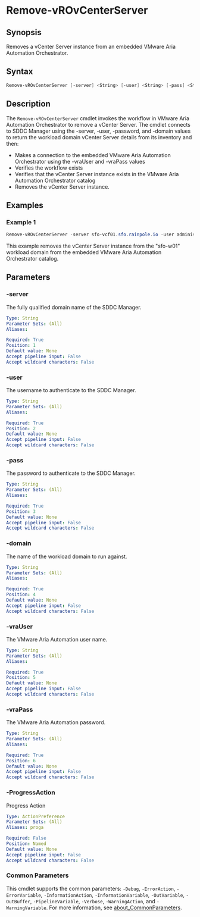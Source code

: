 # Remove-vROvCenterServer

## Synopsis

Removes a vCenter Server instance from an embedded VMware Aria Automation Orchestrator.

## Syntax

```powershell
Remove-vROvCenterServer [-server] <String> [-user] <String> [-pass] <String> [-domain] <String> [-vraUser] <String> [-vraPass] <String> [-ProgressAction <ActionPreference>] [<CommonParameters>]
```

## Description

The `Remove-vROvCenterServer` cmdlet invokes the workflow in VMware Aria Automation Orchestrator to remove a vCenter Server.
The cmdlet connects to SDDC Manager using the -server, -user, -password, and -domain values to return the workload domain vCenter Server details from its inventory and then:

- Makes a connection to the embedded VMware Aria Automation Orchestrator using the -vraUser and -vraPass values
- Verifies the workflow exists
- Verifies that the vCenter Server instance exists in the VMware Aria Automation Orchestrator catalog
- Removes the vCenter Server instance.

## Examples

### Example 1

```powershell
Remove-vROvCenterServer -server sfo-vcf01.sfo.rainpole.io -user administrator@vsphere.local -pass VMw@re1! -domain sfo-w01 -vraUser configadmin -vraPass VMw@re1!
```

This example removes the vCenter Server instance from the "sfo-w01" workload domain from the embedded VMware Aria Automation Orchestrator catalog.

## Parameters

### -server

The fully qualified domain name of the SDDC Manager.

```yaml
Type: String
Parameter Sets: (All)
Aliases:

Required: True
Position: 1
Default value: None
Accept pipeline input: False
Accept wildcard characters: False
```

### -user

The username to authenticate to the SDDC Manager.

```yaml
Type: String
Parameter Sets: (All)
Aliases:

Required: True
Position: 2
Default value: None
Accept pipeline input: False
Accept wildcard characters: False
```

### -pass

The password to authenticate to the SDDC Manager.

```yaml
Type: String
Parameter Sets: (All)
Aliases:

Required: True
Position: 3
Default value: None
Accept pipeline input: False
Accept wildcard characters: False
```

### -domain

The name of the workload domain to run against.

```yaml
Type: String
Parameter Sets: (All)
Aliases:

Required: True
Position: 4
Default value: None
Accept pipeline input: False
Accept wildcard characters: False
```

### -vraUser

The VMware Aria Automation user name.

```yaml
Type: String
Parameter Sets: (All)
Aliases:

Required: True
Position: 5
Default value: None
Accept pipeline input: False
Accept wildcard characters: False
```

### -vraPass

The VMware Aria Automation password.

```yaml
Type: String
Parameter Sets: (All)
Aliases:

Required: True
Position: 6
Default value: None
Accept pipeline input: False
Accept wildcard characters: False
```

### -ProgressAction

Progress Action

```yaml
Type: ActionPreference
Parameter Sets: (All)
Aliases: proga

Required: False
Position: Named
Default value: None
Accept pipeline input: False
Accept wildcard characters: False
```

### Common Parameters

This cmdlet supports the common parameters: `-Debug`, `-ErrorAction`, `-ErrorVariable`, `-InformationAction`, `-InformationVariable`, `-OutVariable`, `-OutBuffer`, `-PipelineVariable`, `-Verbose`, `-WarningAction`, and `-WarningVariable`. For more information, see [about_CommonParameters](http://go.microsoft.com/fwlink/?LinkID=113216).
